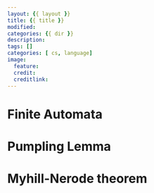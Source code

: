```yaml
---
layout: {{ layout }}
title: {{ title }}
modified:
categories: {{ dir }}
description:
tags: []
categories: [ cs, language]
image:
  feature:
  credit:
  creditlink:
---
```


# Finite Automata


# Pumpling Lemma

# Myhill-Nerode theorem

